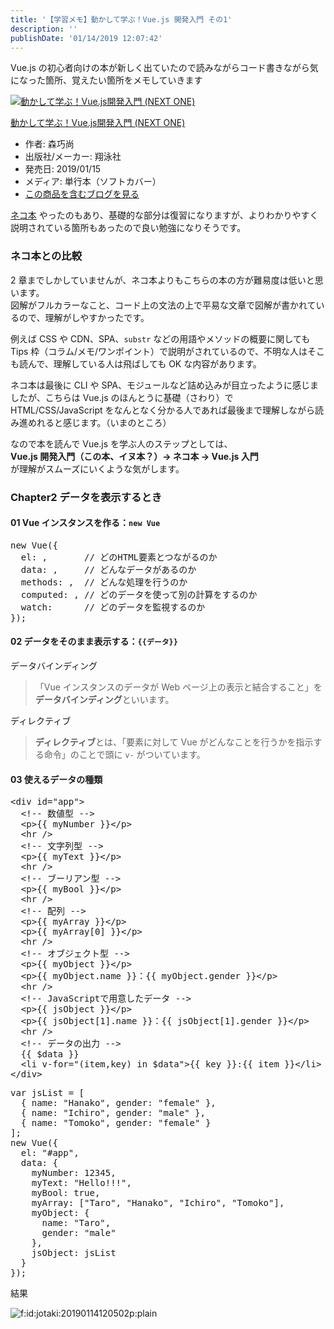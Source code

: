 ```yaml
---
title: '【学習メモ】動かして学ぶ！Vue.js 開発入門 その1'
description: ''
publishDate: '01/14/2019 12:07:42'
---
```


<p>Vue.js の初心者向けの本が新しく出ていたので読みながらコード書きながら気になった箇所、覚えたい箇所をメモしていきます</p>

<p><div class="hatena-asin-detail"><a href="http://www.amazon.co.jp/exec/obidos/ASIN/4798158925/hatena-blog-22/"><img src="/images/hatena/20190726111911.jpg" class="hatena-asin-detail-image" alt="動かして学ぶ！Vue.js開発入門 (NEXT ONE)" title="動かして学ぶ！Vue.js開発入門 (NEXT ONE)"></a><div class="hatena-asin-detail-info"><p class="hatena-asin-detail-title"><a href="http://www.amazon.co.jp/exec/obidos/ASIN/4798158925/hatena-blog-22/">動かして学ぶ！Vue.js開発入門 (NEXT ONE)</a></p><ul><li><span class="hatena-asin-detail-label">作者:</span> 森巧尚</li><li><span class="hatena-asin-detail-label">出版社/メーカー:</span> 翔泳社</li><li><span class="hatena-asin-detail-label">発売日:</span> 2019/01/15</li><li><span class="hatena-asin-detail-label">メディア:</span> 単行本（ソフトカバー）</li><li><a href="http://d.hatena.ne.jp/asin/4798158925/hatena-blog-22" target="_blank">この商品を含むブログを見る</a></li></ul></div><div class="hatena-asin-detail-foot"></div></div></p>

<p><a href="https://www.amazon.co.jp/dp/4863542453/">ネコ本</a> やったのもあり、基礎的な部分は復習になりますが、よりわかりやすく説明されている箇所もあったので良い勉強になりそうです。</p>

<h3>ネコ本との比較</h3>

<p>2 章までしかしていませんが、ネコ本よりもこちらの本の方が難易度は低いと思います。<br/>
図解がフルカラーなこと、コード上の文法の上で平易な文章で図解が書かれているので、理解がしやすかったです。</p>

<p>例えば CSS や CDN、SPA、<code>substr</code> などの用語やメソッドの概要に関しても Tips 枠（コラム/メモ/ワンポイント）で説明がされているので、不明な人はそこも読んで、理解している人は飛ばしても OK な内容があります。</p>

<p>ネコ本は最後に CLI や SPA、モジュールなど詰め込みが目立ったように感じましたが、こちらは Vue.js のほんとうに基礎（さわり）で HTML/CSS/JavaScript をなんとなく分かる人であれば最後まで理解しながら読み進めれると感じます。（いまのところ）</p>

<p>なので本を読んで Vue.js を学ぶ人のステップとしては、<br/>
<strong>Vue.js 開発入門（この本、イヌ本？）→ ネコ本 → Vue.js 入門</strong><br/>
が理解がスムーズにいくような気がします。</p>

<h3>Chapter2 データを表示するとき</h3>

<h4>01 Vue インスタンスを作る：<code>new Vue</code></h4>

<pre class="code lang-javascript" data-lang="javascript" data-unlink><span class="synStatement">new</span> Vue(<span class="synIdentifier">{</span>
  el: ,       <span class="synComment">// どのHTML要素とつながるのか</span>
  data: ,     <span class="synComment">// どんなデータがあるのか</span>
  methods: ,  <span class="synComment">// どんな処理を行うのか</span>
  computed: , <span class="synComment">// どのデータを使って別の計算をするのか</span>
  watch:      <span class="synComment">// どのデータを監視するのか</span>
<span class="synIdentifier">}</span>);
</pre>

<h4>02 データをそのまま表示する：<code>{{データ}}</code></h4>

<p>データバインディング</p>

<blockquote><p>「Vue インスタンスのデータが Web ページ上の表示と結合すること」を<strong>データバインディング</strong>といいます。</p></blockquote>

<p>ディレクティブ</p>

<blockquote><p><strong>ディレクティブ</strong>とは、「要素に対して Vue がどんなことを行うかを指示する命令」のことで頭に <code>v-</code> がついています。</p></blockquote>

<h4>03 使えるデータの種類</h4>

<pre class="code lang-html" data-lang="html" data-unlink><span class="synIdentifier">&lt;</span><span class="synStatement">div</span><span class="synIdentifier"> </span><span class="synType">id</span><span class="synIdentifier">=</span><span class="synConstant">&quot;app&quot;</span><span class="synIdentifier">&gt;</span>
  <span class="synComment">&lt;!-- 数値型 --&gt;</span>
  <span class="synIdentifier">&lt;</span><span class="synStatement">p</span><span class="synIdentifier">&gt;</span>{{ myNumber }}<span class="synIdentifier">&lt;/</span><span class="synStatement">p</span><span class="synIdentifier">&gt;</span>
  <span class="synIdentifier">&lt;</span><span class="synStatement">hr</span><span class="synIdentifier"> /&gt;</span>
  <span class="synComment">&lt;!-- 文字列型 --&gt;</span>
  <span class="synIdentifier">&lt;</span><span class="synStatement">p</span><span class="synIdentifier">&gt;</span>{{ myText }}<span class="synIdentifier">&lt;/</span><span class="synStatement">p</span><span class="synIdentifier">&gt;</span>
  <span class="synIdentifier">&lt;</span><span class="synStatement">hr</span><span class="synIdentifier"> /&gt;</span>
  <span class="synComment">&lt;!-- ブーリアン型 --&gt;</span>
  <span class="synIdentifier">&lt;</span><span class="synStatement">p</span><span class="synIdentifier">&gt;</span>{{ myBool }}<span class="synIdentifier">&lt;/</span><span class="synStatement">p</span><span class="synIdentifier">&gt;</span>
  <span class="synIdentifier">&lt;</span><span class="synStatement">hr</span><span class="synIdentifier"> /&gt;</span>
  <span class="synComment">&lt;!-- 配列 --&gt;</span>
  <span class="synIdentifier">&lt;</span><span class="synStatement">p</span><span class="synIdentifier">&gt;</span>{{ myArray }}<span class="synIdentifier">&lt;/</span><span class="synStatement">p</span><span class="synIdentifier">&gt;</span>
  <span class="synIdentifier">&lt;</span><span class="synStatement">p</span><span class="synIdentifier">&gt;</span>{{ myArray[0] }}<span class="synIdentifier">&lt;/</span><span class="synStatement">p</span><span class="synIdentifier">&gt;</span>
  <span class="synIdentifier">&lt;</span><span class="synStatement">hr</span><span class="synIdentifier"> /&gt;</span>
  <span class="synComment">&lt;!-- オブジェクト型 --&gt;</span>
  <span class="synIdentifier">&lt;</span><span class="synStatement">p</span><span class="synIdentifier">&gt;</span>{{ myObject }}<span class="synIdentifier">&lt;/</span><span class="synStatement">p</span><span class="synIdentifier">&gt;</span>
  <span class="synIdentifier">&lt;</span><span class="synStatement">p</span><span class="synIdentifier">&gt;</span>{{ myObject.name }}：{{ myObject.gender }}<span class="synIdentifier">&lt;/</span><span class="synStatement">p</span><span class="synIdentifier">&gt;</span>
  <span class="synIdentifier">&lt;</span><span class="synStatement">hr</span><span class="synIdentifier"> /&gt;</span>
  <span class="synComment">&lt;!-- JavaScriptで用意したデータ --&gt;</span>
  <span class="synIdentifier">&lt;</span><span class="synStatement">p</span><span class="synIdentifier">&gt;</span>{{ jsObject }}<span class="synIdentifier">&lt;/</span><span class="synStatement">p</span><span class="synIdentifier">&gt;</span>
  <span class="synIdentifier">&lt;</span><span class="synStatement">p</span><span class="synIdentifier">&gt;</span>{{ jsObject[1].name }}：{{ jsObject[1].gender }}<span class="synIdentifier">&lt;/</span><span class="synStatement">p</span><span class="synIdentifier">&gt;</span>
  <span class="synIdentifier">&lt;</span><span class="synStatement">hr</span><span class="synIdentifier"> /&gt;</span>
  <span class="synComment">&lt;!-- データの出力 --&gt;</span>
  {{ $data }}
  <span class="synIdentifier">&lt;</span><span class="synStatement">li</span><span class="synIdentifier"> v-</span><span class="synType">for</span><span class="synIdentifier">=</span><span class="synConstant">&quot;(item,key) in $data&quot;</span><span class="synIdentifier">&gt;</span>{{ key }}:{{ item }}<span class="synIdentifier">&lt;/</span><span class="synStatement">li</span><span class="synIdentifier">&gt;</span>
<span class="synIdentifier">&lt;/</span><span class="synStatement">div</span><span class="synIdentifier">&gt;</span>
</pre>

<pre class="code lang-javascript" data-lang="javascript" data-unlink><span class="synIdentifier">var</span> jsList = <span class="synIdentifier">[</span>
  <span class="synIdentifier">{</span> name: <span class="synConstant">&quot;Hanako&quot;</span>, gender: <span class="synConstant">&quot;female&quot;</span> <span class="synIdentifier">}</span>,
  <span class="synIdentifier">{</span> name: <span class="synConstant">&quot;Ichiro&quot;</span>, gender: <span class="synConstant">&quot;male&quot;</span> <span class="synIdentifier">}</span>,
  <span class="synIdentifier">{</span> name: <span class="synConstant">&quot;Tomoko&quot;</span>, gender: <span class="synConstant">&quot;female&quot;</span> <span class="synIdentifier">}</span>
<span class="synIdentifier">]</span>;
<span class="synStatement">new</span> Vue(<span class="synIdentifier">{</span>
  el: <span class="synConstant">&quot;#app&quot;</span>,
  data: <span class="synIdentifier">{</span>
    myNumber: 12345,
    myText: <span class="synConstant">&quot;Hello!!!&quot;</span>,
    myBool: <span class="synConstant">true</span>,
    myArray: <span class="synIdentifier">[</span><span class="synConstant">&quot;Taro&quot;</span>, <span class="synConstant">&quot;Hanako&quot;</span>, <span class="synConstant">&quot;Ichiro&quot;</span>, <span class="synConstant">&quot;Tomoko&quot;</span><span class="synIdentifier">]</span>,
    myObject: <span class="synIdentifier">{</span>
      name: <span class="synConstant">&quot;Taro&quot;</span>,
      gender: <span class="synConstant">&quot;male&quot;</span>
    <span class="synIdentifier">}</span>,
    jsObject: jsList
  <span class="synIdentifier">}</span>
<span class="synIdentifier">}</span>);
</pre>

<p>結果</p>

<p><span itemscope itemtype="http://schema.org/Photograph"><img src="/images/hatena/20190114120502.png" alt="f:id:jotaki:20190114120502p:plain" title="f:id:jotaki:20190114120502p:plain" class="hatena-fotolife" itemprop="image" /></span></p>
